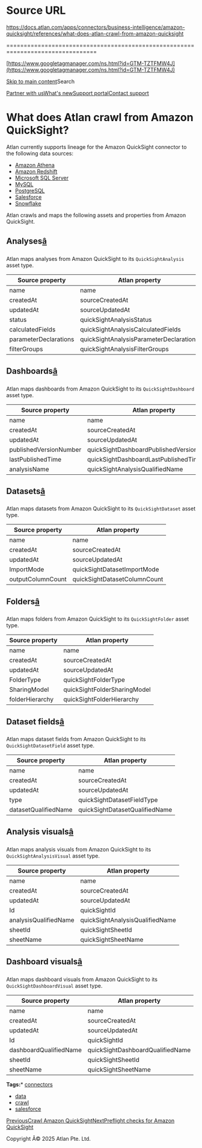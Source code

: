 # Source URL
https://docs.atlan.com/apps/connectors/business-intelligence/amazon-quicksight/references/what-does-atlan-crawl-from-amazon-quicksight

================================================================================

<!--
canonical: https://docs.atlan.com/apps/connectors/business-intelligence/amazon-quicksight/references/what-does-atlan-crawl-from-amazon-quicksight
link-alternate: https://docs.atlan.com/apps/connectors/business-intelligence/amazon-quicksight/references/what-does-atlan-crawl-from-amazon-quicksight
meta-description: Atlan currently supports lineage for the Amazon QuickSight connector to the following data sources:.
meta-docsearch:docusaurus_tag: docs-default-current
meta-docsearch:language: en
meta-docsearch:version: current
meta-docusaurus_locale: en
meta-docusaurus_tag: docs-default-current
meta-docusaurus_version: current
meta-generator: Docusaurus v3.8.1
meta-og-description: Atlan currently supports lineage for the Amazon QuickSight connector to the following data sources:.
meta-og-locale: en
meta-og-title: What does Atlan crawl from Amazon QuickSight? | Atlan Documentation
meta-og-url: https://docs.atlan.com/apps/connectors/business-intelligence/amazon-quicksight/references/what-does-atlan-crawl-from-amazon-quicksight
meta-twitter:card: summary_large_image
meta-viewport: width=device-width,initial-scale=1
title: What does Atlan crawl from Amazon QuickSight? | Atlan Documentation
-->

[https://www.googletagmanager.com/ns.html?id=GTM-TZTFMW4J](https://www.googletagmanager.com/ns.html?id=GTM-TZTFMW4J)

[Skip to main content](#__docusaurus_skipToContent_fallback)Search

[Partner with us](https://docs.google.com/forms/d/e/1FAIpQLScuAIhCm2GS7YFstrOjawbP8J7PUmOynQo7wI2yGCcCyEcVSw/viewform)[What's new](https://shipped.atlan.com/)[Support portal](https://atlan.zendesk.com/auth/v2/login/signin?return_to=https%3A%2F%2Fatlan.zendesk.com%2Fhc%2Fen-us&theme=hc&locale=en-us&brand_id=1900000425113&auth_origin=1900000425113%2Cfalse%2Ctrue)[Contact support](/support/submit-request)

What does Atlan crawl from Amazon QuickSight?
=============================================

Atlan currently supports lineage for the Amazon QuickSight connector to the following data sources:

* [Amazon Athena](/apps/connectors/database/amazon-athena/how-tos/set-up-amazon-athena)
* [Amazon Redshift](/apps/connectors/data-warehouses/amazon-redshift/how-tos/set-up-amazon-redshift)
* [Microsoft SQL Server](/apps/connectors/database/microsoft-sql-server/how-tos/set-up-microsoft-sql-server)
* [MySQL](/apps/connectors/database/mysql/how-tos/set-up-mysql)
* [PostgreSQL](/apps/connectors/database/postgresql/how-tos/set-up-postgresql)
* [Salesforce](/apps/connectors/crm/salesforce/how-tos/set-up-salesforce)
* [Snowflake](/apps/connectors/data-warehouses/snowflake/how-tos/set-up-snowflake)

Atlan crawls and maps the following assets and properties from Amazon QuickSight.

Analyses[â](#analyses "Direct link to Analyses")
--------------------------------------------------

Atlan maps analyses from Amazon QuickSight to its `QuickSightAnalysis` asset type.

| Source property | Atlan property |
| --- | --- |
| name | name |
| createdAt | sourceCreatedAt |
| updatedAt | sourceUpdatedAt |
| status | quickSightAnalysisStatus |
| calculatedFields | quickSightAnalysisCalculatedFields |
| parameterDeclarations | quickSightAnalysisParameterDeclarations |
| filterGroups | quickSightAnalysisFilterGroups |

Dashboards[â](#dashboards "Direct link to Dashboards")
--------------------------------------------------------

Atlan maps dashboards from Amazon QuickSight to its `QuickSightDashboard` asset type.

| Source property | Atlan property |
| --- | --- |
| name | name |
| createdAt | sourceCreatedAt |
| updatedAt | sourceUpdatedAt |
| publishedVersionNumber | quickSightDashboardPublishedVersionNumber |
| lastPublishedTime | quickSightDashboardLastPublishedTime |
| analysisName | quickSightAnalysisQualifiedName |

Datasets[â](#datasets "Direct link to Datasets")
--------------------------------------------------

Atlan maps datasets from Amazon QuickSight to its `QuickSightDataset` asset type.

| Source property | Atlan property |
| --- | --- |
| name | name |
| createdAt | sourceCreatedAt |
| updatedAt | sourceUpdatedAt |
| ImportMode | quickSightDatasetImportMode |
| outputColumnCount | quickSightDatasetColumnCount |

Folders[â](#folders "Direct link to Folders")
-----------------------------------------------

Atlan maps folders from Amazon QuickSight to its `QuickSightFolder` asset type.

| Source property | Atlan property |
| --- | --- |
| name | name |
| createdAt | sourceCreatedAt |
| updatedAt | sourceUpdatedAt |
| FolderType | quickSightFolderType |
| SharingModel | quickSightFolderSharingModel |
| folderHierarchy | quickSightFolderHierarchy |

Dataset fields[â](#dataset-fields "Direct link to Dataset fields")
--------------------------------------------------------------------

Atlan maps dataset fields from Amazon QuickSight to its `QuickSightDatasetField` asset type.

| Source property | Atlan property |
| --- | --- |
| name | name |
| createdAt | sourceCreatedAt |
| updatedAt | sourceUpdatedAt |
| type | quickSightDatasetFieldType |
| datasetQualifiedName | quickSightDatasetQualifiedName |

Analysis visuals[â](#analysis-visuals "Direct link to Analysis visuals")
--------------------------------------------------------------------------

Atlan maps analysis visuals from Amazon QuickSight to its `QuickSightAnalysisVisual` asset type.

| Source property | Atlan property |
| --- | --- |
| name | name |
| createdAt | sourceCreatedAt |
| updatedAt | sourceUpdatedAt |
| Id | quickSightId |
| analysisQualifiedName | quickSightAnalysisQualifiedName |
| sheetId | quickSightSheetId |
| sheetName | quickSightSheetName |

Dashboard visuals[â](#dashboard-visuals "Direct link to Dashboard visuals")
-----------------------------------------------------------------------------

Atlan maps dashboard visuals from Amazon QuickSight to its `QuickSightDashboardVisual` asset type.

| Source property | Atlan property |
| --- | --- |
| name | name |
| createdAt | sourceCreatedAt |
| updatedAt | sourceUpdatedAt |
| Id | quickSightId |
| dashboardQualifiedName | quickSightDashboardQualifiedName |
| sheetId | quickSightSheetId |
| sheetName | quickSightSheetName |

**Tags:*** [connectors](/tags/connectors)
* [data](/tags/data)
* [crawl](/tags/crawl)
* [salesforce](/tags/salesforce)

[PreviousCrawl Amazon QuickSight](/apps/connectors/business-intelligence/amazon-quicksight/how-tos/crawl-amazon-quicksight)[NextPreflight checks for Amazon QuickSight](/apps/connectors/business-intelligence/amazon-quicksight/references/preflight-checks-for-amazon-quicksight)

Copyright Â© 2025 Atlan Pte. Ltd.

